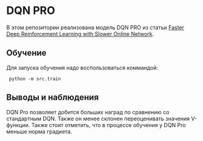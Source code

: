 # DQN PRO

В этом репозитории реализована модель DQN PRO из статьи [Faster Deep Reinforcement Learning with Slower Online Network](https://arxiv.org/abs/2112.05848).

## Обучение
Для запуска обучения надо воспользоваться коммандой:
```
 python -m src.train
```
## Выводы и наблюдения
DQN Pro позволяет добится больших наград по сравнению со стандартным DQN. Также он менее склонен переоценивать значения V-функции. Также стоит отметить, что в процессе обучения у DQN Pro меньше норма градиета.
